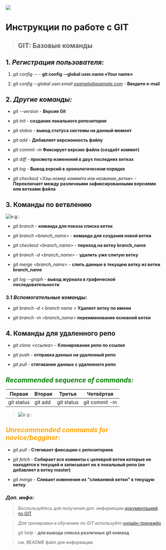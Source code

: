 ![](https://fuzeservers.ru/wp-content/uploads/3/0/c/30c29ce4cc08523ecc6e1f205bc207d0.jpeg)

# Инструкции по работе с GIT

>## GIT: Базовые команды

## 1. *Регистрация пользователя:*

1. *git config --* - **git config --global user.name «Your name»**

2. *git config --global user.email example@example.com* - **Введите e-mail**

## 2. *Другие команды:*

* *git --version* - **Версия Git**

* *git init* - **создание локального репозитория**

* *git status* - **вывод статуса системы на данный момент**

* *git add* - **Добавляет версионность файлу**

* *git commit -m* **Фиксирует версию файла (создаёт коммит)**

* *git diff* - **просмотр изменений в двух последних ветках**

* *git log* - **Вывод версий в хронологическом порядке**

* *git checkout <Хэш номер коммита или название_ветки>* - **Переключает между различными зафиксированными версиями или ветками файла**

## 3. Команды по ветвлению

![e.g.:](https://miro.medium.com/max/1838/1*yayarC3GxDRDkU6l3dWuYw.png "ветвление")

* *git branch* - **команда для показа списка веток**

* *git branch <branch_name>* - **команда для создания новой ветки**

* *git checkout <branch_name>* - **переход на ветку branch_name**

* *git branch -d <branch_name>* - **удалить уже слитую ветку**

* *git merge <branch_name>* - **слить данные в текущею ветку из ветки branch_name**

* *git log --graph* - **вывод журнала в графической последовательности**

### 3.1 *Вспомогательные команды:* 

* *git branch -d < branch name >*  **Удаляет ветку по имени**

* *git branch -m <branch_name>*  **переименование основной ветки**

## 4. Команды для удаленного репо

* *git clone <ссылка>* - **Клонирование репо по ссылке**

* *git push* - **отправка данных на удаленный репо**

* *git pull* - **стягивание данных с удаленного репо** 

## <span style="color:green"> *Recommended sequence of commands:* </span>

|Первая   |Вторая   |Третья|Четвёртая|
|----------|-----------|---------|------------|
|git status|git add    |git status  |git commit -m

>![e.g.:](https://ie.wampi.ru/2022/10/02/ss-git-status.jpg "Example")

## <span style="color:orange"> *Unrecommended commands for novice/begginer:*</span>
* *git pull* - **Стягивает фиксацию с репозиториев**

* *git fetch* - **Собирает все коммиты с целеврой ветки которые не находятся в текущей и записывает их в локальный репо (не добавляет в ветку master)**

* *git merge <merged brunch>* - **Сливает изменения из "сливаемой ветки" в текущую ветку**

### *Доп. инфо:*

> *Воспользуйтесь для получения доп. информации* [документацией по GIT](https://git-scm.com/doc)

>*Для тренировки и обучению по GIT используйте* [онлайн-тренажёр](https://learngitbranching.js.org/)

> *git help* - **для вывода списка различных git команд**

> cм. *README* файл для информации